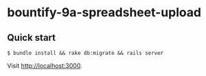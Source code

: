 # bountify-9a-spreadsheet-upload

## Quick start

```
$ bundle install && rake db:migrate && rails server
```

Visit [http://localhost:3000](http://localhost:3000).
